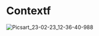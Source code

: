 # Contextf
![Picsart_23-02-23_12-36-40-988](https://user-images.githubusercontent.com/99678193/220843565-c76b693f-c8dc-4cff-a476-25b3cbf7bbf6.png)

